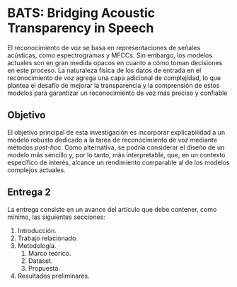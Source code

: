 # BATS: Bridging Acoustic Transparency in Speech

El reconocimiento de voz se basa en representaciones de señales acústicas, como espectrogramas y MFCCs. Sin embargo, los modelos actuales son en gran medida opacos en cuanto a cómo toman decisiones en este proceso. La naturaleza física de los datos de entrada en el reconocimiento de voz agrega una capa adicional de complejidad, lo que plantea el desafío de mejorar la transparencia y la comprensión de estos modelos para garantizar un reconocimiento de voz más preciso y confiable

## Objetivo

El objetivo principal de esta investigación es incorporar explicabilidad a un modelo robusto dedicado a la tarea de reconocimiento de voz mediante métodos *post-hoc*. Como alternativa, se podría considerar el diseño de un modelo más sencillo y, por lo tanto, más interpretable, que, en un contexto específico de interés, alcance un rendimiento comparable al de los modelos complejos actuales.

## Entrega 2

La entrega consiste en un avance del artículo que debe contener, como mínimo, las siguientes secciones:

1. Introducción.
2. Trabajo relacionado.
3. Metodología.
    1. Marco teórico.
    2. Dataset.
    3. Propuesta.
4. Resultados preliminares.